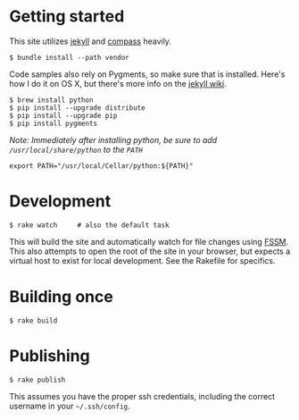 # Getting started

This site utilizes [jekyll](https://github.com/mojombo/jekyll) and
[compass](https://github.com/chriseppstein/compass) heavily.

    $ bundle install --path vendor

Code samples also rely on Pygments, so make sure that is installed.  Here's how
I do it on OS X, but there's more info on the
[jekyll wiki](https://github.com/mojombo/jekyll/wiki/install).

    $ brew install python
    $ pip install --upgrade distribute
    $ pip install --upgrade pip
    $ pip install pygments

_Note: Immediately after installing python, be sure to add `/usr/local/share/python` to the `PATH`_

    export PATH="/usr/local/Cellar/python:${PATH}"

# Development

    $ rake watch     # also the default task

This will build the site and automatically watch for file changes using
[FSSM](https://github.com/ttilley/fssm).  This also attempts to open the root of
the site in your browser, but expects a virtual host to exist for local
development.  See the Rakefile for specifics.

# Building once

    $ rake build

# Publishing

    $ rake publish

This assumes you have the proper ssh credentials, including the correct username
in your `~/.ssh/config`.
